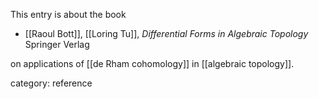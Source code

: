 
This entry is about the book

* [[Raoul Bott]], [[Loring Tu]], _Differential Forms in Algebraic Topology_  Springer Verlag

on applications of [[de Rham cohomology]] in [[algebraic topology]].


category: reference
